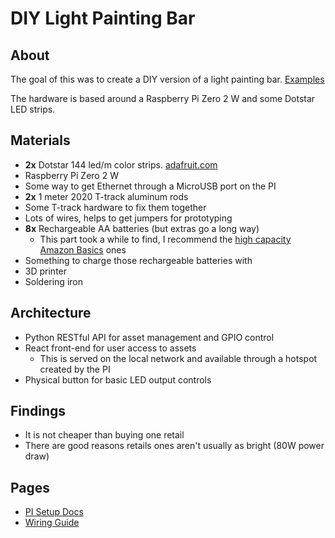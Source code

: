 # DIY Light Painting Bar
## About
The goal of this was to create a DIY version of a light painting bar. [Examples](https://www.stephenknightphotography.com/post/light-painting-tools-buying-guide-2023)

The hardware is based around a Raspberry Pi Zero 2 W and some Dotstar LED strips.

## Materials
* **2x** Dotstar 144 led/m color strips. [adafruit.com](https://learn.adafruit.com/adafruit-dotstar-leds/overview)
* Raspberry Pi Zero 2 W
* Some way to get Ethernet through a MicroUSB port on the PI
* **2x** 1 meter 2020 T-track aluminum rods
* Some T-track hardware to fix them together
* Lots of wires, helps to get jumpers for prototyping
* **8x** Rechargeable AA batteries (but extras go a long way)
    * This part took a while to find, I recommend the [high capacity Amazon Basics](https://www.amazon.com/gp/product/B07NWVWKRG) ones
* Something to charge those rechargeable batteries with
* 3D printer
* Soldering iron

## Architecture
* Python RESTful API for asset management and GPIO control
* React front-end for user access to assets
    * This is served on the local network and available through a hotspot created by the PI
* Physical button for basic LED output controls

## Findings
* It is not cheaper than buying one retail
* There are good reasons retails ones aren't usually as bright (80W power draw)

## Pages
* [PI Setup Docs](Raspberry%20PI%20Setup.md)
* [Wiring Guide](Wiring.md)
